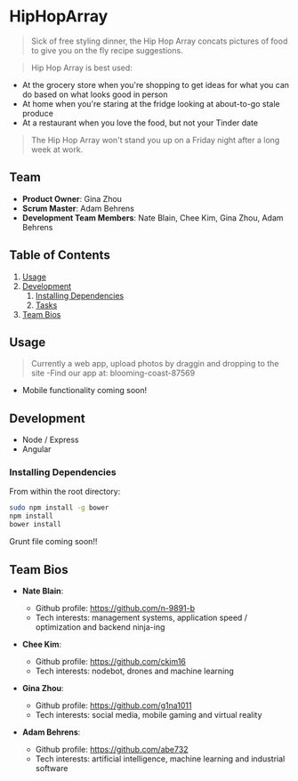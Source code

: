 # HipHopArray
>Sick of free styling dinner, the Hip Hop Array concats pictures of food to give you on the fly recipe suggestions.

>Hip Hop Array is best used:
- At the grocery store when you're shopping to get ideas for what you can do based on what looks good in person
- At home when you're staring at the fridge looking at about-to-go stale produce
- At a restaurant when you love the food, but not your Tinder date

>The Hip Hop Array won't stand you up on a Friday night after a long week at work.

## Team

  - __Product Owner__: Gina Zhou
  - __Scrum Master__: Adam Behrens
  - __Development Team Members__: Nate Blain, Chee Kim, Gina Zhou, Adam Behrens

## Table of Contents
1. [Usage](#Usage)
1. [Development](#development)
    1. [Installing Dependencies](#installing-dependencies)
    1. [Tasks](#tasks)
1. [Team Bios](#team-bios)

## Usage
>Currently a web app, upload photos by draggin and dropping to the site
-Find our app at: blooming-coast-87569
- Mobile functionality coming soon!

## Development
- Node / Express
- Angular

### Installing Dependencies
From within the root directory:
```sh
sudo npm install -g bower
npm install
bower install
```
Grunt file coming soon!!

## Team Bios
- __Nate Blain__:
  - Github profile: https://github.com/n-9891-b
  - Tech interests: management systems, application speed / optimization and backend ninja-ing

- __Chee Kim__:
  - Github profile: https://github.com/ckim16
  - Tech interests: nodebot, drones and machine learning

- __Gina Zhou__:
  - Github profile: https://github.com/g1na1011
  - Tech interests: social media, mobile gaming and virtual reality

- __Adam Behrens__:
  - Github profile: https://github.com/abe732
  - Tech interests: artificial intelligence, machine learning and industrial software
